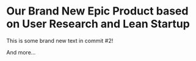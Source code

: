 # Our Brand New Epic Product based on User Research and Lean Startup

This is some brand new text in commit #2!

And more...
